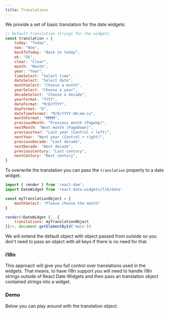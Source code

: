 ```yaml
---
title: Translations
---
```


We provide a set of basic translation for the date widgets:

```js
// Default translation strings for the widgets
const translation = {
	today: "Today",
	now: "Now",
	backToToday: "Back to today",
	ok: "Ok",
	clear: "Clear",
	month: "Month",
	year: "Year",
	timeSelect: "Select time",
	dateSelect: "Select date",
	monthSelect: "Choose a month",
	yearSelect: "Choose a year",
	decadeSelect: "Choose a decade",
	yearFormat: "YYYY",
	dateFormat: "M/D/YYYY",
	dayFormat: "D",
	dateTimeFormat: "M/D/YYYY HH:mm:ss",
	monthFormat: "MMMM",
	previousMonth: "Previous month (PageUp)",
	nextMonth: "Next month (PageDown)",
	previousYear: "Last year (Control + left)",
	nextYear: "Next year (Control + right)",
	previousDecade: "Last decade",
	nextDecade: "Next decade",
	previousCentury: "Last century",
	nextCentury: "Next century",
}
```

To overwrite the translation you can pass the `translation` property to a date widget:

```js
import { render } from 'react-dom';
import DateWidget from 'react-date-widgets/lib/date'

const myTranslationObject = {
	monthSelect: "Please choose the month"
}

render(<DateWidget {...{
	translations: myTranslationObject
}}/>, document.getElementById('main'))
```

We will extend the default object with object passed from outside so you don't need to pass an object with all keys if there is no need for that.

### i18n
This approach will give you full control over translations used in the widgets. That means, to have i18n support you will need to handle i18n strings outside of React Date Widgets and then pass an translation object contained strings into a widget.

### Demo
Below you can play around with the translation object.

<div id="translations-api"></div>
<script>
  window.renderDateTimeWithTranslations('translations-api');
  window.scrollTo(0, 0);
</script>
